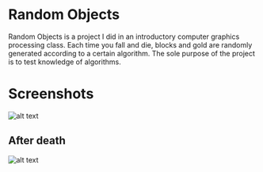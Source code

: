 # Random Objects

Random Objects is a project I did in an introductory computer graphics processing class. Each time you fall and die, blocks and gold are randomly generated according to a certain algorithm. The sole purpose of the project is to test knowledge of algorithms.

# Screenshots

![alt text](https://i.imgur.com/G9wAAGf.png)

## After death

![alt text](https://i.imgur.com/NCGX9PV.png)
